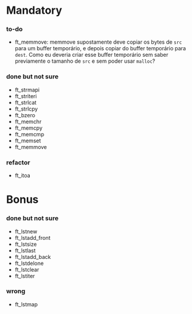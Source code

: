 # Mandatory

### to-do
- ft_memmove: memmove supostamente deve copiar os bytes de `src` para um buffer temporário, e depois copiar do buffer temporário para `dest`. Como eu deveria criar esse buffer temporário sem saber previamente o tamanho de `src` e sem poder usar `malloc`?

### done but not sure
- ft_strmapi
- ft_striteri
- ft_strlcat
- ft_strlcpy
- ft_bzero
- ft_memchr
- ft_memcpy
- ft_memcmp
- ft_memset
- ft_memmove

### refactor
- ft_itoa

# Bonus

### done but not sure
- ft_lstnew
- ft_lstadd_front
- ft_lstsize
- ft_lstlast
- ft_lstadd_back
- ft_lstdelone
- ft_lstclear
- ft_lstiter

### wrong
- ft_lstmap
